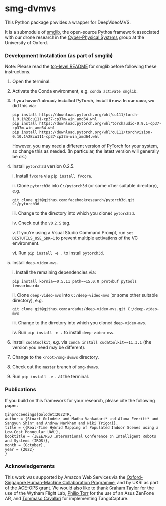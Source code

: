 # smg-dvmvs

This Python package provides a wrapper for DeepVideoMVS.

It is a submodule of [smglib](https://github.com/sgolodetz/smglib), the open-source Python framework associated with our drone research in the [Cyber-Physical Systems](https://www.cs.ox.ac.uk/activities/cyberphysical/) group at the University of Oxford.

### Development Installation (as part of smglib)

Note: Please read the [top-level README](https://github.com/sgolodetz/smglib/blob/master/README.md) for smglib before following these instructions.

1. Open the terminal.

2. Activate the Conda environment, e.g. `conda activate smglib`.

3. If you haven't already installed PyTorch, install it now. In our case, we did this via:

   ```
   pip install https://download.pytorch.org/whl/cu111/torch-1.9.1%2Bcu111-cp37-cp37m-win_amd64.whl
   pip install https://download.pytorch.org/whl/torchaudio-0.9.1-cp37-cp37m-win_amd64.whl
   pip install https://download.pytorch.org/whl/cu111/torchvision-0.10.1%2Bcu111-cp37-cp37m-win_amd64.whl
   ```

   However, you may need a different version of PyTorch for your system, so change this as needed. (In particular, the latest version will generally be ok.)

4. Install `pytorch3d` version 0.2.5.

   i. Install `fvcore` via `pip install fvcore`.

   ii. Clone `pytorch3d` into `C:/pytorch3d` (or some other suitable directory), e.g.

   ```
   git clone git@github.com:facebookresearch/pytorch3d.git C:/pytorch3d
   ```

   iii. Change to the directory into which you cloned `pytorch3d`.

   iv. Check out the `v0.2.5` tag.

   v. If you're using a Visual Studio Command Prompt, run ```set DISTUTILS_USE_SDK=1``` to prevent multiple activations of the VC environment.

   vi. Run `pip install -e .` to install `pytorch3d`.

5. Install `deep-video-mvs`.

   i. Install the remaining dependencies via:

   ```
   pip install kornia==0.5.11 path==15.0.0 protobuf pytools tensorboardx
   ```

   ii. Clone `deep-video-mvs` into `C:/deep-video-mvs` (or some other suitable directory), e.g.

   ```
   git clone git@github.com:ardaduz/deep-video-mvs.git C:/deep-video-mvs
   ```

   iii. Change to the directory into which you cloned `deep-video-mvs`.

   iv. Run `pip install -e .` to install `deep-video-mvs`.

6. Install `cudatoolkit`, e.g. via `conda install cudatoolkit==11.3.1` (the version you need may be different).

7. Change to the `<root>/smg-dvmvs` directory.

8. Check out the `master` branch of `smg-dvmvs`.

9. Run `pip install -e .` at the terminal.

### Publications

If you build on this framework for your research, please cite the following paper:
```
@inproceedings{Golodetz2022TR,
author = {Stuart Golodetz and Madhu Vankadari* and Aluna Everitt* and Sangyun Shin* and Andrew Markham and Niki Trigoni},
title = {{Real-Time Hybrid Mapping of Populated Indoor Scenes using a Low-Cost Monocular UAV}},
booktitle = {IEEE/RSJ International Conference on Intelligent Robots and Systems (IROS)},
month = {October},
year = {2022}
}
```

### Acknowledgements

This work was supported by Amazon Web Services via the [Oxford-Singapore Human-Machine Collaboration Programme](https://www.mpls.ox.ac.uk/innovation-and-business-partnerships/human-machine-collaboration/human-machine-collaboration-programme-oxford-research-pillar), and by UKRI as part of the [ACE-OPS](https://gtr.ukri.org/projects?ref=EP%2FS030832%2F1) grant. We would also like to thank [Graham Taylor](https://www.biology.ox.ac.uk/people/professor-graham-taylor) for the use of the Wytham Flight Lab, [Philip Torr](https://eng.ox.ac.uk/people/philip-torr/) for the use of an Asus ZenFone AR, and [Tommaso Cavallari](https://uk.linkedin.com/in/tcavallari) for implementing TangoCapture.
